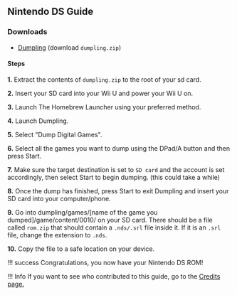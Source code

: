 ## Nintendo DS Guide

### Downloads

* [Dumpling](https://github.com/emiyl/dumpling/releases/latest/) (download ``dumpling.zip``)

#### Steps

**1.** Extract the contents of ``dumpling.zip`` to the root of your sd card.

**2.** Insert your SD card into your Wii U and power your Wii U on.

**3.** Launch The Homebrew Launcher using your preferred method.

**4.** Launch Dumpling.

**5.** Select "Dump Digital Games".

**6.** Select all the games you want to dump using the DPad/A button and then press Start.

**7.** Make sure the target destination is set to ``SD card`` and the account is set accordingly, then select Start to begin dumping. (this could take a while)

**8.** Once the dump has finished, press Start to exit Dumpling and insert your SD card into your computer/phone.

**9.** Go into dumpling/games/[name of the game you dumped]/game/content/0010/ on your SD card. There should be a file called ``rom.zip`` that should contain a ``.nds/.srl`` file inside it. If it is an ``.srl`` file, change the extension to ``.nds``.

**10.** Copy the file to a safe location on your device.

!!! success
    Congratulations, you now have your Nintendo DS ROM!

!!! Info
    If you want to see who contributed to this guide, go to the [Credits page.](credits.md)

